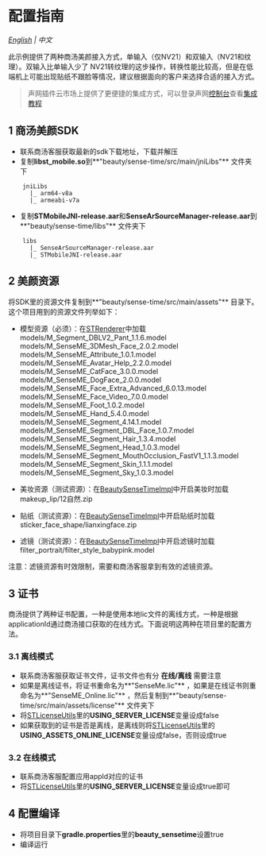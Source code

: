 # 配置指南
*[English](README.md) | 中文*

此示例提供了两种商汤美颜接入方式，单输入（仅NV21）和双输入（NV21和纹理）。双输入比单输入少了 NV21转纹理的这步操作，转换性能比较高，但是在低端机上可能出现贴纸不跟脸等情况，建议根据面向的客户来选择合适的接入方式。

> 声网插件云市场上提供了更便捷的集成方式，可以登录声网[控制台](https://console.agora.io/)查看[集成教程](https://console.agora.io/marketplace/license/introduce?serviceName=sensetime-ar)


## 1 商汤美颜SDK

- 联系商汤客服获取最新的sdk下载地址，下载并解压
- 复制**libst_mobile.so**到**"beauty/sense-time/src/main/jniLibs"** 文件夹下
```
    jniLibs
      |_ arm64-v8a         
      |_ armeabi-v7a
```
- 复制**STMobileJNI-release.aar**和**SenseArSourceManager-release.aar**到**"beauty/sense-time/libs"** 文件夹下
```
    libs
      |_ SenseArSourceManager-release.aar         
      |_ STMobileJNI-release.aar
```

## 2 美颜资源

将SDK里的资源文件复制到**"beauty/sense-time/src/main/assets"** 目录下。这个项目用到的资源文件列举如下：

- 模型资源（必须）：在[STRenderer](src/main/java/com/sensetime/effects/STRenderer.java)中加载
models/M_Segment_DBLV2_Pant_1.1.6.model
models/M_SenseME_3DMesh_Face_2.0.2.model
models/M_SenseME_Attribute_1.0.1.model
models/M_SenseME_Avatar_Help_2.2.0.model
models/M_SenseME_CatFace_3.0.0.model
models/M_SenseME_DogFace_2.0.0.model
models/M_SenseME_Face_Extra_Advanced_6.0.13.model
models/M_SenseME_Face_Video_7.0.0.model
models/M_SenseME_Foot_1.0.2.model
models/M_SenseME_Hand_5.4.0.model
models/M_SenseME_Segment_4.14.1.model
models/M_SenseME_Segment_DBL_Face_1.0.7.model
models/M_SenseME_Segment_Hair_1.3.4.model
models/M_SenseME_Segment_Head_1.0.3.model
models/M_SenseME_Segment_MouthOcclusion_FastV1_1.1.3.model
models/M_SenseME_Segment_Skin_1.1.1.model
models/M_SenseME_Segment_Sky_1.0.3.model

- 美妆资源（测试资源）：在[BeautySenseTimeImpl](src/main/java/io/agora/beauty/sensetime/BeautySenseTimeImpl.java)中开启美妆时加载
makeup_lip/12自然.zip

- 贴纸（测试资源）：在[BeautySenseTimeImpl](src/main/java/io/agora/beauty/sensetime/BeautySenseTimeImpl.java)中开启贴纸时加载
sticker_face_shape/lianxingface.zip

- 滤镜（测试资源）：在[BeautySenseTimeImpl](src/main/java/io/agora/beauty/sensetime/BeautySenseTimeImpl.java)中开启滤镜时加载
filter_portrait/filter_style_babypink.model

注意：滤镜资源有时效限制，需要和商汤客服拿到有效的滤镜资源。

## 3 证书

商汤提供了两种证书配置，一种是使用本地lic文件的离线方式，一种是根据applicationId通过商汤接口获取的在线方式。下面说明这两种在项目里的配置方法。

### 3.1 离线模式
- 联系商汤客服获取证书文件，证书文件也有分 **在线/离线** 需要注意
- 如果是离线证书，将证书重命名为**"SenseMe.lic"** ，如果是在线证书则重命名为**"SenseME_Online.lic"** ，然后复制到**"beauty/sense-time/src/main/assets/license"** 文件夹下
- 将[STLicenseUtils](src/main/java/com/sensetime/effects/utils/STLicenseUtils.java)里的**USING_SERVER_LICENSE**变量设成false
- 如果获取到的证书是否是离线，是离线则将[STLicenseUtils](src/main/java/com/sensetime/effects/utils/STLicenseUtils.java)里的**USING_ASSETS_ONLINE_LICENSE**变量设成false，否则设成true


### 3.2 在线模式
- 联系商汤客服配置应用appId对应的证书
- 将[STLicenseUtils](src/main/java/com/sensetime/effects/utils/STLicenseUtils.java)里的**USING_SERVER_LICENSE**变量设成true即可

## 4 配置编译

- 将项目目录下**gradle.properties**里的**beauty_sensetime**设置true
- 编译运行

